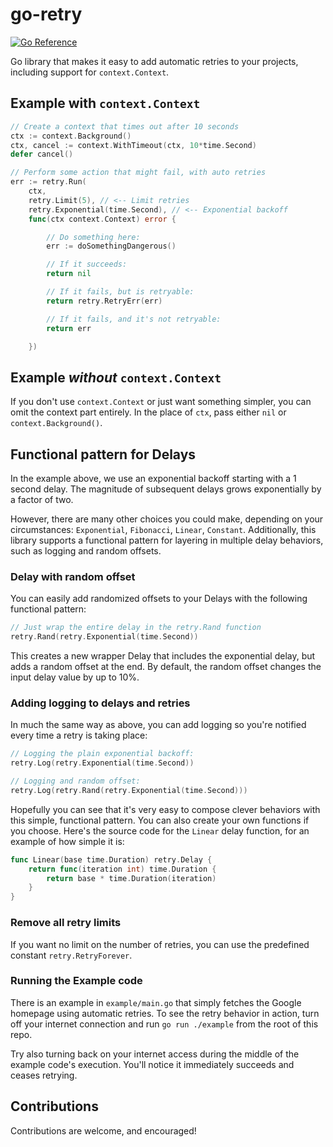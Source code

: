 # go-retry

[![Go Reference](https://pkg.go.dev/badge/github.com/connerdouglass/go-retry.svg)](https://pkg.go.dev/github.com/connerdouglass/go-retry)

Go library that makes it easy to add automatic retries to your projects, including support for `context.Context`.

## Example with `context.Context`

```go
// Create a context that times out after 10 seconds
ctx := context.Background()
ctx, cancel := context.WithTimeout(ctx, 10*time.Second)
defer cancel()

// Perform some action that might fail, with auto retries
err := retry.Run(
    ctx,
    retry.Limit(5), // <-- Limit retries
    retry.Exponential(time.Second), // <-- Exponential backoff
    func(ctx context.Context) error {

        // Do something here:
        err := doSomethingDangerous()

        // If it succeeds:
        return nil

        // If it fails, but is retryable:
        return retry.RetryErr(err)

        // If it fails, and it's not retryable:
        return err

    })
```

## Example *without* `context.Context`

If you don't use `context.Context` or just want something simpler, you can omit the context part entirely. In the place of `ctx`, pass either `nil` or `context.Background()`.

## Functional pattern for Delays

In the example above, we use an exponential backoff starting with a 1 second delay. The magnitude of subsequent delays grows exponentially by a factor of two.

However, there are many other choices you could make, depending on your circumstances: `Exponential`, `Fibonacci`, `Linear`, `Constant`. Additionally, this library supports a functional pattern for layering in multiple delay behaviors, such as logging and random offsets.

### Delay with random offset

You can easily add randomized offsets to your Delays with the following functional pattern:

```go
// Just wrap the entire delay in the retry.Rand function
retry.Rand(retry.Exponential(time.Second))
```

This creates a new wrapper Delay that includes the exponential delay, but adds a random offset at the end. By default, the random offset changes the input delay value by up to 10%.

### Adding logging to delays and retries

In much the same way as above, you can add logging so you're notified every time a retry is taking place:

```go
// Logging the plain exponential backoff:
retry.Log(retry.Exponential(time.Second))

// Logging and random offset:
retry.Log(retry.Rand(retry.Exponential(time.Second)))
```

Hopefully you can see that it's very easy to compose clever behaviors with this simple, functional pattern. You can also create your own functions if you choose. Here's the source code for the `Linear` delay function, for an example of how simple it is:

```go
func Linear(base time.Duration) retry.Delay {
	return func(iteration int) time.Duration {
		return base * time.Duration(iteration)
	}
}
```

### Remove all retry limits

If you want no limit on the number of retries, you can use the predefined constant `retry.RetryForever`.

### Running the Example code

There is an example in `example/main.go` that simply fetches the Google homepage using automatic retries. To see the retry behavior in action, turn off your internet connection and run `go run ./example` from the root of this repo.

Try also turning back on your internet access during the middle of the example code's execution. You'll notice it immediately succeeds and ceases retrying.

## Contributions

Contributions are welcome, and encouraged!
